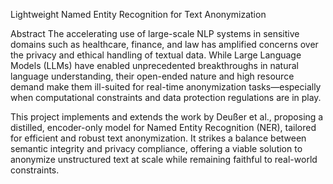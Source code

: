 Lightweight Named Entity Recognition for Text Anonymization

Abstract
The accelerating use of large-scale NLP systems in sensitive domains such as healthcare, finance, and law has amplified concerns over the privacy and ethical handling of textual data. While Large Language Models (LLMs) have enabled unprecedented breakthroughs in natural language understanding, their open-ended nature and high resource demand make them ill-suited for real-time anonymization tasks—especially when computational constraints and data protection regulations are in play.

This project implements and extends the work by Deußer et al., proposing a distilled, encoder-only model for Named Entity Recognition (NER), tailored for efficient and robust text anonymization. It strikes a balance between semantic integrity and privacy compliance, offering a viable solution to anonymize unstructured text at scale while remaining faithful to real-world constraints.
